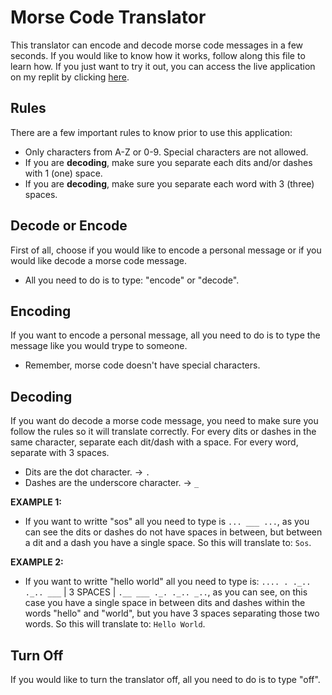 # Morse Code Translator
This translator can encode and decode morse code messages in a few seconds. If you would like to know how it works, follow along this file to learn how. If you just
want to try it out, you can access the live application on my replit by clicking [here](https://replit.com/@willdonin/morse-code-translator?v=1).

## Rules
There are a few important rules to know prior to use this application:

- Only characters from A-Z or 0-9. Special characters are not allowed.
- If you are **decoding**, make sure you separate each dits and/or dashes with 1 (one) space.
- If you are **decoding**, make sure you separate each word with 3 (three) spaces.

## Decode or Encode
First of all, choose if you would like to encode a personal message or if you would like decode a morse code message. 
- All you need to do is to type: "encode" or "decode".

## Encoding
If you want to encode a personal message, all you need to do is to type the message like you would trype to someone.
- Remember, morse code doesn't have special characters.

## Decoding
If you want do decode a morse code message, you need to make sure you follow the rules so it will translate correctly. For every dits or dashes 
in the same character, separate each dit/dash with a space. For every word, separate with 3 spaces.
- Dits are the dot character. -> `.`
- Dashes are the underscore character. -> `_`


**EXAMPLE 1:**
- If you want to writte "sos" all you need to type is `... ___ ...`, as you can see the dits or dashes do not have spaces in between, 
but between a dit and a dash you have a single space. So this will translate to: `Sos`.


**EXAMPLE 2:**
- If you want to writte "hello world" all you need to type is: `.... . ._.. ._.. ___` |  3 SPACES  | `.__ ___ ._. ._.. _..`, 
as you can see, on this case you have a single space in between dits and dashes within the words "hello" and "world", but you have 3 spaces separating those two words.
So this will translate to: `Hello World`.

## Turn Off
If you would like to turn the translator off, all you need to do is to type "off".
